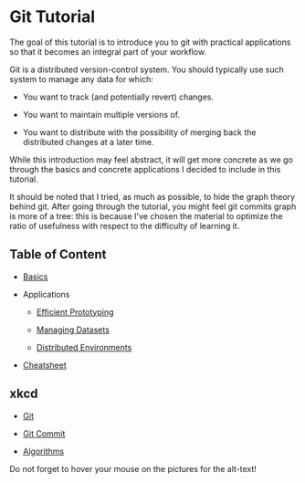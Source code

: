 # Git Tutorial

The goal of this tutorial is to introduce you to git with practical applications
so that it becomes an integral part of your workflow.

Git is a distributed version-control system. You should typically use such
system to manage any data for which:

* You want to track (and potentially revert) changes.

* You want to maintain multiple versions of.

* You want to distribute with the possibility of merging back the distributed
  changes at a later time.

While this introduction may feel abstract, it will get more concrete as we go
through the basics and concrete applications I decided to include in this
tutorial.

It should be noted that I tried, as much as possible, to hide the graph theory
behind git. After going through the tutorial, you might feel git commits graph
is more of a tree: this is because I've chosen the material to optimize the
ratio of usefulness with respect to the difficulty of learning it.

## Table of Content

- [Basics](https://github.com/Proksima/git-tutorial/blob/master/basics.md)

- Applications

	- [Efficient Prototyping](https://github.com/Proksima/git-tutorial/blob/master/examples/prototyping.md)

	- [Managing Datasets](https://github.com/Proksima/git-tutorial/blob/master/examples/datasets.md)

	- [Distributed Environments](https://github.com/Proksima/git-tutorial/blob/master/examples/environments.md)

- [Cheatsheet](https://github.com/Proksima/git-tutorial/blob/master/cheatsheet.md)

## xkcd

* [Git](https://xkcd.com/1597)

* [Git Commit](https://xkcd.com/1296)

* [Algorithms](https://xkcd.com/1667)

Do not forget to hover your mouse on the pictures for the alt-text!

